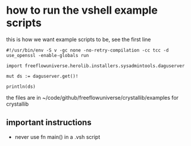 # how to run the vshell example scripts

this is how we want example scripts to be, see the first line

```vlang
#!/usr/bin/env -S v -gc none -no-retry-compilation -cc tcc -d use_openssl -enable-globals run

import freeflowuniverse.herolib.installers.sysadmintools.daguserver

mut ds := daguserver.get()!

println(ds)
```

the files are in ~/code/github/freeflowuniverse/crystallib/examples for crystallib

## important instructions

- never use fn main() in a .vsh script
